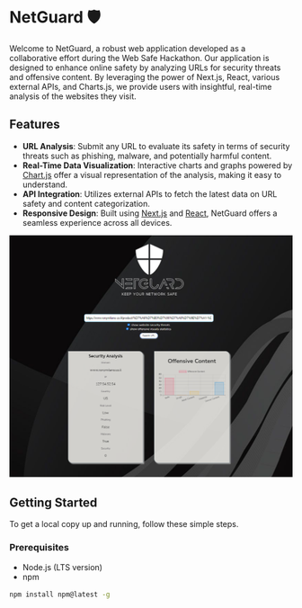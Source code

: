 
# NetGuard 🛡️

Welcome to NetGuard, a robust web application developed as a collaborative effort during the Web Safe Hackathon. Our application is designed to enhance online safety by analyzing URLs for security threats and offensive content. By leveraging the power of Next.js, React, various external APIs, and Charts.js, we provide users with insightful, real-time analysis of the websites they visit.

## Features

- **URL Analysis**: Submit any URL to evaluate its safety in terms of security threats such as phishing, malware, and potentially harmful content.
- **Real-Time Data Visualization**: Interactive charts and graphs powered by [Chart.js](https://www.chartjs.org) offer a visual representation of the analysis, making it easy to understand.
- **API Integration**: Utilizes external APIs to fetch the latest data on URL safety and content categorization.
- **Responsive Design**: Built using [Next.js](https://nextjs.org/) and [React](https://react.dev/), NetGuard offers a seamless experience across all devices.

<img width="944" alt="netGuard" src="https://github.com/GalMiles/NetGuard/blob/main/public/screen2.png">

## Getting Started

To get a local copy up and running, follow these simple steps.

### Prerequisites

- Node.js (LTS version)
- npm
```bash
npm install npm@latest -g
